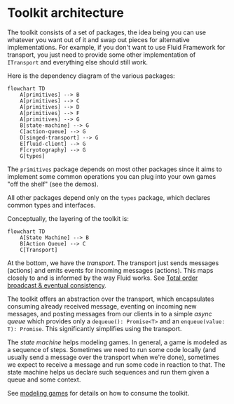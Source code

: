 # Toolkit architecture

The toolkit consists of a set of packages, the idea being you can use whatever
you want out of it and swap out pieces for alternative implementations. For
example, if you don't want to use Fluid Framework for transport, you just need
to provide some other implementation of `ITransport` and everything else should
still work.

Here is the dependency diagram of the various packages:

```mermaid
flowchart TD
    A[primitives] --> B
    A[primitives] --> C
    A[primitives] --> D
    A[primitives] --> F
    A[primitives] --> G
    B[state-machine] --> G
    C[action-queue] --> G
    D[singed-transport] --> G
    E[fluid-client] --> G
    F[cryotography] --> G
    G[types]
```

The `primitives` package depends on most other packages since it aims to
implement some common operations you can plug into your own games "off the
shelf" (see the demos).

All other packages depend only on the `types` package, which declares common
types and interfaces.

Conceptually, the layering of the toolkit is:

```mermaid
flowchart TD
    A[State Machine] --> B
    B[Action Queue] --> C
    C[Transport]
```

At the bottom, we have the *transport*. The transport just sends messages
(actions) and emits events for incoming messages (actions). This maps closely
to and is informed by the way Fluid works. See [Total order broadcast & eventual consistency](https://fluidframework.com/docs/concepts/tob/).

The toolkit offers an abstraction over the transport, which encapsulates
consuming already received message, eventing on incoming new messages, and
posting messages from our clients in to a simple *async queue* which provides
only a `dequeue(): Promise<T>` and an `enqueue(value: T): Promise`. This
significantly simplifies using the transport.

The *state machine* helps modeling games. In general, a game is modeled as a
sequence of steps. Sometimes we need to run some code locally (and usually send
a message over the transport when we're done), sometimes we expect to receive
a message and run some code in reaction to that. The state machine helps us
declare such sequences and run them given a queue and some context.

See [modeling games](./modeling-games.md) for details on how to consume the
toolkit.
